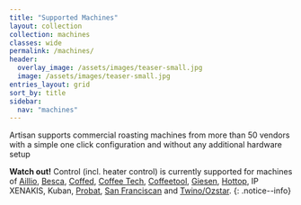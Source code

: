 ```yaml
---
title: "Supported Machines"
layout: collection
collection: machines
classes: wide
permalink: /machines/
header:
  overlay_image: /assets/images/teaser-small.jpg
  image: /assets/images/teaser-small.jpg
entries_layout: grid
sort_by: title
sidebar:
  nav: "machines"
---
```


Artisan supports commercial roasting machines from more than 50 vendors with a simple one click configuration and without any additional hardware setup

**Watch out!**
Control (incl. heater control) is currently supported for machines of [Aillio](/machines/aillio), [Besca](/machines/besca), [Coffed](/machines/coffed), [Coffee Tech](/machines/coffeetech), [Coffeetool](/machines/coffeetool), [Giesen](/machines/giesen), [Hottop](/machines/hottop), IP XENAKIS, Kuban, [Probat](/machines/probat), [San Franciscan](/machines/sf) and [Twino/Ozstar](/machines/twino-ozstar).
{: .notice--info}